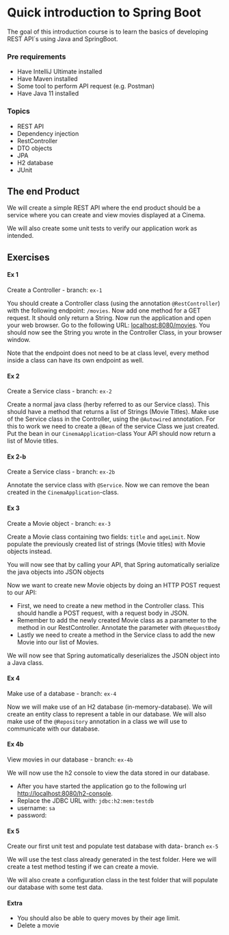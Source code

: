 # Quick introduction to Spring Boot

The goal of this introduction course is to learn the basics of developing REST API´s using Java and SpringBoot.

### Pre requirements
- Have IntelliJ Ultimate installed
- Have Maven installed
- Some tool to perform API request (e.g. Postman)
- Have Java 11 installed

### Topics
- REST API
- Dependency injection
- RestController
- DTO objects
- JPA
- H2 database
- JUnit


## The end Product
We will create a simple REST API where the end product should be a service where you can create and view movies displayed at a Cinema.

We will also create some unit tests to verify our application work as intended.

## Exercises

#### Ex 1
Create a Controller - branch: `ex-1`

You should create a Controller class (using the annotation `@RestController`) with the following endpoint: `/movies`. 
Now add one method for a GET request. It should only return a String.
Now run the application and open your web browser. Go to the following URL: [localhost:8080/movies](http://localhost:8080/movies). You should now see the String you wrote in the Controller Class, in your browser window.

Note that the endpoint does not need to be at class level, every method inside a class can have its own endpoint as well.

#### Ex 2
Create a Service class - branch: `ex-2`

Create a normal java class (herby referred to as our Service class). This should have a method that returns a list of Strings (Movie Titles). 
Make use of the Service class in the Controller, using the `@Autowired` annotation.
For this to work we need to create a `@Bean` of the service Class we just created. Put the bean in our `CinemaApplication`-class
Your API should now return a list of Movie titles.


#### Ex 2-b
Create a Service class - branch: `ex-2b`

Annotate the service class with `@Service`. Now we can remove the bean created in the `CinemaApplication`-class.

#### Ex 3
Create a Movie object - branch: `ex-3`

Create a Movie class containing two fields: `title` and `ageLimit`. 
Now populate the previously created list of strings (Movie titles) with Movie objects instead.

You will now see that by calling your API, that Spring automatically serialize the java objects into JSON objects

Now we want to create new Movie objects by doing an HTTP POST request to our API: 
- First, we need to create a new method in the Controller class. This should handle a POST request, with a request body in JSON.
- Remember to add the newly created Movie class as a parameter to the method in our RestController. Annotate the parameter with `@RequestBody`
- Lastly we need to create a method in the Service class to add the new Movie into our list of Movies.

We will now see that Spring automatically deserializes the JSON object into a Java class.

#### Ex 4
Make use of a database - branch: `ex-4`

Now we will make use of an H2 database (in-memory-database). We will create an entity class to represent a table in our database.
We will also make use of the `@Repository` annotation in a class we will use to communicate with our database.

#### Ex 4b
View movies in our database - branch: `ex-4b`

We will now use the h2 console to view the data stored in our database. 
- After you have started the application go to the following url [http://localhost:8080/h2-console](http://localhost:8080/h2-console).
- Replace the JDBC URL with: `jdbc:h2:mem:testdb`
- username: `sa`
- password: <let this field be empty>

#### Ex 5
Create our first unit test and populate test database with data- branch `ex-5`

We will use the test class already generated in the test folder. 
Here we will create a test method testing if we can create a movie.

We will also create a configuration class in the test folder that will populate our database with some test data.

#### Extra
- You should also be able to query moves by their age limit.
- Delete a movie
